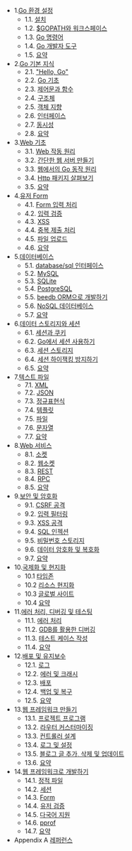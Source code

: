 - 1.[Go 환경 설정](01.0.md)
	- 1.1. [설치](01.1.md)
	- 1.2. [$GOPATH와 워크스페이스](01.2.md)
	- 1.3. [Go 명령어](01.3.md)
	- 1.4. [Go 개발자 도구](01.4.md)
	- 1.5. [요약](01.5.md)
- 2.[Go 기본 지식](02.0.md)
	- 2.1. ["Hello, Go"](02.1.md)
	- 2.2. [Go 기초](02.2.md)
	- 2.3. [제어문과 함수](02.3.md)
	- 2.4. [구조체](02.4.md)
	- 2.5. [객체 지향](02.5.md)
	- 2.6. [인터페이스](02.6.md)
	- 2.7. [동시성](02.7.md)
	- 2.8. [요약](02.8.md)
- 3.[Web 기초](03.0.md)
	- 3.1. [Web 작동 원리](03.1.md)
	- 3.2. [간단한 웹 서버 만들기](03.2.md)
	- 3.3. [웹에서의 Go 동작 원리](03.3.md)
	- 3.4. [Http 패키지 살펴보기](03.4.md)
	- 3.5. [요약](03.5.md)
- 4.[유저 Form](04.0.md)
	- 4.1. [Form 입력 처리](04.1.md)
	- 4.2. [입력 검증](04.2.md)
	- 4.3. [XSS](04.3.md)
	- 4.4. [중복 제출 처리](04.4.md)
	- 4.5. [파일 업로드](04.5.md)
	- 4.6. [요약](04.6.md)
- 5.[데이터베이스](05.0.md)
	- 5.1. [database/sql 인터페이스](05.1.md)
	- 5.2. [MySQL](05.2.md)
	- 5.3. [SQLite](05.3.md)
	- 5.4. [PostgreSQL](05.4.md)
	- 5.5. [beedb ORM으로 개발하기](05.5.md)
	- 5.6. [NoSQL 데이터베이스](05.6.md)
	- 5.7. [요약](05.7.md)
- 6.[데이터 스토리지와 세션](06.0.md)
	- 6.1. [세션과 쿠키](06.1.md)
	- 6.2. [Go에서 세션 사용하기](06.2.md)
	- 6.3. [세션 스토리지](06.3.md)
	- 6.4. [세션 하이잭킹 방지하기](06.4.md)
	- 6.5. [요약](06.5.md)
- 7.[텍스트 파일](07.0.md)
	- 7.1. [XML](07.1.md)
	- 7.2. [JSON](07.2.md)
	- 7.3. [정규표현식](07.3.md)
	- 7.4. [템플릿](07.4.md)
	- 7.5. [파일](07.5.md)
	- 7.6. [문자열](07.6.md)
	- 7.7. [요약](07.7.md)
- 8.[Web 서비스](08.0.md)
	- 8.1. [소켓](08.1.md)
	- 8.2. [웹소켓](08.2.md)
	- 8.3. [REST](08.3.md)
	- 8.4. [RPC](08.4.md)
	- 8.5. [요약](08.5.md)
- 9.[보안 및 암호화](09.0.md)
	- 9.1. [CSRF 공격](09.1.md)
	- 9.2. [입력 필터링](09.2.md)
	- 9.3. [XSS 공격](09.3.md)
	- 9.4. [SQL 인젝션](09.4.md)
	- 9.5. [비밀번호 스토리지](09.5.md)
	- 9.6. [데이터 암호화 및 복호화](09.6.md)
	- 9.7. [요약](09.7.md)
- 10.[국제화 및 현지화](10.0.md)
	- 10.1 [타임존](10.1.md)
	- 10.2 [리소스 현지화](10.2.md)
	- 10.3 [글로벌 사이트](10.3.md)
	- 10.4 [요약](10.4.md)
- 11.[에러 처리, 디버깅 및 테스팅](11.0.md)
	- 11.1. [에러 처리](11.1.md)
	- 11.2. [GDB를 활용한 디버깅](11.2.md)
	- 11.3. [테스트 케이스 작성](11.3.md)
	- 11.4. [요약](11.4.md)
- 12.[배포 및 유지보수](12.0.md)
	- 12.1. [로그](12.1.md)
	- 12.2. [에러 및 크래시](12.2.md)
	- 12.3. [배포](12.3.md)
	- 12.4. [백업 및 복구](12.4.md)
	- 12.5. [요약](12.5.md)
- 13.[웹 프레임워크 만들기](13.0.md)
	- 13.1. [프로젝트 프로그램](13.1.md)
	- 13.2. [라우터 커스터마이징](13.2.md)
	- 13.3. [컨트롤러 설계](13.3.md)
	- 13.4. [로그 및 설정](13.4.md)
	- 13.5. [블로그 글 추가, 삭제 및 업데이트](13.5.md)
	- 13.6. [요약](13.6.md)
- 14.[웹 프레임워크로 개발하기](14.0.md)
	- 14.1. [정적 파일](14.1.md)
	- 14.2. [세션](14.2.md)
	- 14.3. [Form](14.3.md)
	- 14.4. [유저 검증](14.4.md)
	- 14.5. [다국어 지원](14.5.md)
	- 14.6. [pprof](14.6.md)
	- 14.7. [요약](14.7.md)
- Appendix A [레퍼런스](ref.md)
